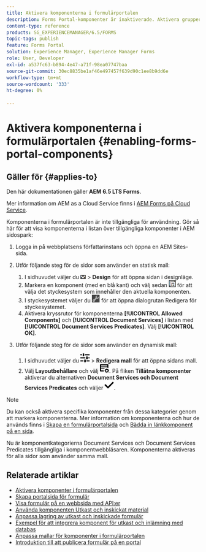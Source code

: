 ```yaml
---
title: Aktivera komponenterna i formulärportalen
description: Forms Portal-komponenter är inaktiverade. Aktivera grupper med Document Services och Document Services Predicates för att aktivera Forms Portal-komponenter.
content-type: reference
products: SG_EXPERIENCEMANAGER/6.5/FORMS
topic-tags: publish
feature: Forms Portal
solution: Experience Manager, Experience Manager Forms
role: User, Developer
exl-id: a537fc63-b894-4e47-a71f-98ea07747baa
source-git-commit: 30ec8835be1af46e497457f639d90c1ee8b9dd6e
workflow-type: tm+mt
source-wordcount: '333'
ht-degree: 0%

---
```


# Aktivera komponenterna i formulärportalen {#enabling-forms-portal-components}

## Gäller för {#applies-to}

Den här dokumentationen gäller **AEM 6.5 LTS Forms**.

Mer information om AEM as a Cloud Service finns i [AEM Forms på Cloud Service](https://experienceleague.adobe.com/docs/experience-manager-cloud-service/content/forms/adaptive-forms-authoring/authoring-adaptive-forms-foundation-components/configure-forms-portal.html?lang=sv-SE).

Komponenterna i formulärportalen är inte tillgängliga för användning. Gör så här för att visa komponenterna i listan över tillgängliga komponenter i AEM sidospark:

1. Logga in på webbplatsens författarinstans och öppna en AEM Sites-sida.

1. Utför följande steg för de sidor som använder en statisk mall:

   1. I sidhuvudet väljer du ![listrutan för arbetsyta](assets/canvas-drop-down.png) > **Design** för att öppna sidan i designläge.
   1. Markera en komponent (med en blå kant) och välj sedan ![fältnivå](assets/field-level.png) för att välja det styckesystem som innehåller den aktuella komponenten.
   1. I styckesystemet väljer du ![settings_icon](assets/settings_icon.png) för att öppna dialogrutan Redigera för styckesystemet.
   1. Aktivera kryssrutor för komponenterna **[!UICONTROL Allowed Components]** och **[!UICONTROL Document Services]** i listan med **[!UICONTROL Document Services Predicates]**. Välj **[!UICONTROL OK]**.

1. Utför följande steg för de sidor som använder en dynamisk mall:

   1. I sidhuvudet väljer du ![egenskaper](assets/properties.png) > **Redigera mall** för att öppna sidans mall.
   1. Välj **Layoutbehållare** och välj ![FeedManagement](/help/forms/using/assets/feedmanagement.png). På fliken **Tillåtna komponenter** aktiverar du alternativen **Document Services och Document Services Predicates** och väljer ![aem_6_3_forms_save](assets/aem_6_3_forms_save.png).

>[!NOTE]
>
>Du kan också aktivera specifika komponenter från dessa kategorier genom att markera komponenterna. Mer information om komponenterna och hur de används finns i [Skapa en formulärportalsida](/help/forms/using/creating-form-portal-page.md) och [Bädda in länkkomponent på en sida](/help/forms/using/embedding-link-component-page.md).

Nu är komponentkategorierna Document Services och Document Services Predicates tillgängliga i komponentwebbläsaren. Komponenterna aktiveras för alla sidor som använder samma mall.

## Relaterade artiklar

* [Aktivera komponenter i formulärportalen](/help/forms/using/enabling-forms-portal-components.md)
* [Skapa portalsida för formulär](/help/forms/using/creating-form-portal-page.md)
* [Visa formulär på en webbsida med API:er](/help/forms/using/listing-forms-webpage-using-apis.md)
* [Använda komponenten Utkast och inskickat material](/help/forms/using/draft-submission-component.md)
* [Anpassa lagring av utkast och inskickade formulär](/help/forms/using/draft-submission-component.md)
* [Exempel för att integrera komponent för utkast och inlämning med databas](/help/forms/using/integrate-draft-submission-database.md)
* [Anpassa mallar för komponenter i formulärportalen](/help/forms/using/customizing-templates-forms-portal-components.md)
* [Introduktion till att publicera formulär på en portal](/help/forms/using/introduction-publishing-forms.md)
